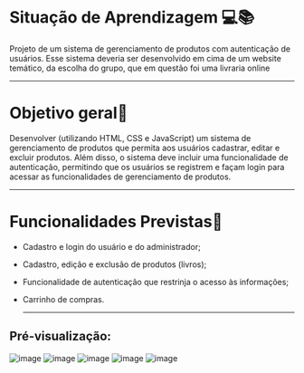 # Situação de Aprendizagem 💻📚
<p>Projeto de um sistema de gerenciamento de produtos com autenticação de usuários. Esse sistema deveria ser desenvolvido em cima de um website temático, da escolha do grupo, que em questão foi uma livraria online  </p>

---
   
# Objetivo geral📌
<p> Desenvolver  (utilizando HTML, CSS e JavaScript) um sistema de gerenciamento de produtos que permita aos usuários cadastrar, editar e excluir produtos. 
Além disso, o sistema deve incluir uma funcionalidade de autenticação, permitindo que os usuários se registrem e façam login para acessar as funcionalidades de gerenciamento de produtos. </p>

---

# Funcionalidades Previstas📌

- Cadastro e login do usuário e do administrador;
- Cadastro, edição e exclusão de produtos (livros);
- Funcionalidade de autenticação que restrinja o acesso às informações;
- Carrinho de compras.

  ---

## Pré-visualização:

![image](https://github.com/user-attachments/assets/61de7721-2fcb-4b7f-a731-6464b8c33cf7)
![image](https://github.com/user-attachments/assets/39af30c3-2f1b-4604-81cc-0df1f883f3be)
![image](https://github.com/user-attachments/assets/9747345e-b436-4fe8-8b34-3f381204cd2b)
![image](https://github.com/user-attachments/assets/f567ead1-50e5-448a-8fdd-5f9763ce6327)
![image](https://github.com/user-attachments/assets/dbecf319-a295-4ade-83e7-1b06c308c682)





